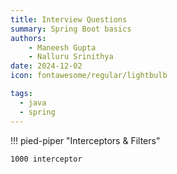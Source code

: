 ```yaml
---
title: Interview Questions
summary: Spring Boot basics 
authors:
    - Maneesh Gupta
    - Nalluru Srinithya
date: 2024-12-02
icon: fontawesome/regular/lightbulb

tags:
  - java
  - spring
---
```


!!! pied-piper "Interceptors & Filters"

    1000 interceptor 



